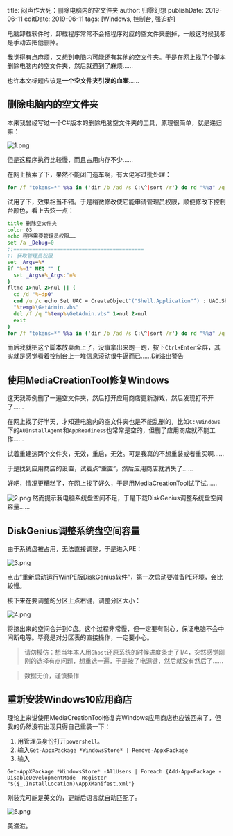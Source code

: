 title: 闷声作大死：删除电脑内的空文件夹
author: 归零幻想
publishDate: 2019-06-11
editDate: 2019-06-11
tags: [Windows, 控制台, 强迫症]

<!--config-->

电脑卸载软件时，卸载程序常常不会把程序对应的空文件夹删掉，一般这时候我都是手动去把他删掉。

我觉得有点麻烦，又想到电脑内可能还有其他的空文件夹。于是在网上找了个脚本删除电脑内的空文件夹，然后就遇到了麻烦……

也许本文标题应该是**一个空文件夹引发的血案**……

<!--summary-->

## 删除电脑内的空文件夹
本来我曾经写过一个C#版本的删除电脑空文件夹的工具，原理很简单，就是递归嘛：

![1.png](https://i.loli.net/2020/08/20/az9OYcHf3nmdLID.png)

但是这程序执行比较慢，而且占用内存不少……

在网上搜索了下，果然不能闭门造车啊，有大佬写过批处理：

```cmd
for /f "tokens=*" %%a in ('dir /b /ad /s C:\^|sort /r') do rd "%%a" /q 2>nul
```

试用了下，效果相当不错。于是稍微修改使它能申请管理员权限，顺便修改下控制台颜色，看上去炫一点：

```cmd
title 删除空文件夹
color 03
echo 程序需要管理员权限……
set /a _Debug=0
::==========================================
:: 获取管理员权限
set _Args=%*
if "%~1" NEQ "" (
  set _Args=%_Args:"=%
)
fltmc 1>nul 2>nul || (
  cd /d "%~dp0"
  cmd /u /c echo Set UAC = CreateObject^("Shell.Application"^) : UAC.ShellExecute "cmd.exe", "/k cd ""%~dp0"" && ""%~dpnx0"" ""%_Args%""", "", "runas", 1 > "%temp%\GetAdmin.vbs"
  "%temp%\GetAdmin.vbs"
  del /f /q "%temp%\GetAdmin.vbs" 1>nul 2>nul
  exit
)
for /f "tokens=*" %%a in ('dir /b /ad /s C:\^|sort /r') do rd "%%a" /q 2>nul
```

而后我就把这个脚本放桌面上了，没事拿出来跑一跑，按下`Ctrl+Enter`全屏，其实就是感觉看着控制台上一堆信息滚动很牛逼而已……~~Dir溢出警告~~

## 使用MediaCreationTool修复Windows
这天我照例删了一遍空文件夹，然后打开应用商店更新游戏，然后发现打不开了……

在网上找了好半天，才知道电脑内的空文件夹也是不能乱删的，比如`C:\Windows`下的`AUInstallAgent`和`AppReadiness`也常常是空的，但删了应用商店就不能工作……

试着重建这两个文件夹，无效，重启，无效。可是我真的不想重装或者重买啊……

于是找到应用商店的设置，试着点“重置”，然后应用商店就消失了……

好吧，情况更糟糕了，在网上找了好久，于是用MediaCreationTool试了试……

![2.png](https://i.loli.net/2020/08/20/dbID9KehsiyHZxl.jpg)
然而提示我电脑系统盘空间不足，于是下载DiskGenius调整系统盘空间容量……

## DiskGenius调整系统盘空间容量
由于系统盘被占用，无法直接调整，于是进入PE：

![3.png](https://i.loli.net/2020/08/20/jWR9vg2FSDqyteV.png)

点击“重新启动运行WinPE版DiskGenius软件”，第一次启动要准备PE环境，会比较慢。

接下来在要调整的分区上点右键，调整分区大小：

![4.png](https://i.loli.net/2020/08/20/RPVCqOFuKQdXm4k.png)

将挤出来的空间合并到C盘。这个过程非常慢，但一定要有耐心，保证电脑不会中间断电等。毕竟是对分区表的直接操作，一定要小心。

> 请勿模仿：想当年本人用`Ghost`还原系统的时候进度条走了1/4，突然感觉刚刚的选择有点问题，想重选一遍，于是按了电源键，然后就没有然后了……

> 数据无价，谨慎操作

## 重新安装Windows10应用商店
理论上来说使用MediaCreationTool修复完Windows应用商店也应该回来了，但我的仍然没有出现只得自己重装一下：

1. 用管理员身份打开`powershell`。
2. 输入`Get-AppxPackage *WindowsStore* | Remove-AppxPackage`
3. 输入

```
Get-AppXPackage *WindowsStore* -AllUsers | Foreach {Add-AppxPackage -DisableDevelopmentMode -Register "$($_.InstallLocation)\AppXManifest.xml"}
```

刚装完可能是英文的，更新后语言就自动匹配了。

![5.png](https://i.loli.net/2020/08/20/Ybuwv4RO5ITsEoH.png)

美滋滋。
